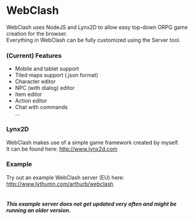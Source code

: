 # WebClash<br>
WebClash uses NodeJS and Lynx2D to allow easy top-down ORPG game creation for the browser.<br>
Everything in WebClash can be fully customized using the Server tool.

### (Current) Features<br>
* Mobile and tablet support<br>
* Tiled maps support (.json format)<br>
* Character editor<br>
* NPC (with dialog) editor<br>
* Item editor<br>
* Action editor<br>
* Chat with commands<br>
...<br>

### Lynx2D<br>
WebClash makes use of a simple game framework created by myself.<br>
It can be found here: http://www.lynx2d.com

### Example<br>
Try out an example WebClash server (EU) here: http://www.lythumn.com/arthurb/webclash<br><br>
##### This example server does not get updated very often and might be running an older version.

